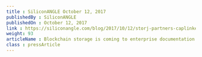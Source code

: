 ```yaml
---
title : SiliconANGLE October 12, 2017
publishedBy : SiliconANGLE
publishedOn : October 12, 2017
link : https://siliconangle.com/blog/2017/10/12/storj-partners-caplinked-bring-blockchain-storage-enterprise-documentation/
weight: 93
articleName : Blockchain storage is coming to enterprise documentation with Storj-CapLinked deal
class : pressArticle
---
```


